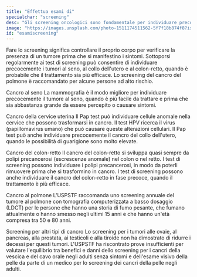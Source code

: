 ```yaml
---
title: "Effettua esami di"
specialchar: "screening"
desc: "Gli screening oncologici sono fondamentale per individuare precocemente i tumori o loro precursori."
image: "https://images.unsplash.com/photo-1511174511562-5f7f18b874f8?ixid=MnwxMjA3fDB8MHxwaG90by1wYWdlfHx8fGVufDB8fHx8&ixlib=rb-1.2.1&auto=format&fit=crop&w=2100&q=80"
id: "esamiscreening"
---
```


Fare lo screening significa controllare il proprio corpo per verificare la presenza di un tumore prima che si manifestino i sintomi. Sottoporsi regolarmente ai test di screening può consentire di individuare precocemente i tumori al seno, al collo dell'utero e al colon-retto, quando è probabile che il trattamento sia più efficace. Lo screening del cancro del polmone è raccomandato per alcune persone ad alto rischio.

Cancro al seno
La mammografia è il modo migliore per individuare precocemente il tumore al seno, quando è più facile da trattare e prima che sia abbastanza grande da essere percepito o causare sintomi.

Cancro della cervice uterina
Il Pap test può individuare cellule anomale nella cervice che possono trasformarsi in cancro. Il test HPV ricerca il virus (papillomavirus umano) che può causare queste alterazioni cellulari. Il Pap test può anche individuare precocemente il cancro del collo dell'utero, quando le possibilità di guarigione sono molto elevate.

Cancro del colon-retto
Il cancro del colon-retto si sviluppa quasi sempre da polipi precancerosi (escrescenze anomale) nel colon o nel retto. I test di screening possono individuare i polipi precancerosi, in modo da poterli rimuovere prima che si trasformino in cancro. I test di screening possono anche individuare il cancro del colon-retto in fase precoce, quando il trattamento è più efficace.

Cancro al polmone
L'USPSTF raccomanda uno screening annuale del tumore al polmone con tomografia computerizzata a basso dosaggio (LDCT) per le persone che hanno una storia di fumo pesante, che fumano attualmente o hanno smesso negli ultimi 15 anni e che hanno un'età compresa tra 50 e 80 anni.

Screening per altri tipi di cancro
Lo screening per i tumori alle ovaie, al pancreas, alla prostata, ai testicoli e alla tiroide non ha dimostrato di ridurre i decessi per questi tumori. L'USPSTF ha riscontrato prove insufficienti per valutare l'equilibrio tra benefici e danni dello screening per i cancri della vescica e del cavo orale negli adulti senza sintomi e dell'esame visivo della pelle da parte di un medico per lo screening dei cancri della pelle negli adulti.